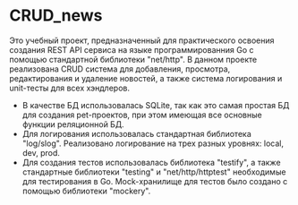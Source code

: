 # CRUD_news
Это учебный проект, предназначенный для практического освоения создания REST API сервиса на языке программированния Go с помощью стандартной библиотеки "net/http".
В данном проекте реализована CRUD система для добавления, просмотра, редактирования и удаление новостей, а также система логирования и unit-тесты для всех хэндлеров.

- В качестве БД использовалась SQLite, так как это самая простая БД для создания pet-проектов, при этом имеющая все основные функции реляционной БД.
- Для логирования использовалась стандартная библиотека "log/slog". Реализовано логирование на трех разных уровнях: local, dev, prod.
- Для создания тестов использовалась библиотека "testify", а также стандартные библиотеки "testing" и "net/http/httptest" необходимые для тестирования в Go. Mock-хранилище для тестов было создано с помощью библиотеки "mockery".

